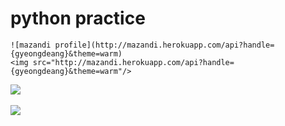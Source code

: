 # python practice
```
![mazandi profile](http://mazandi.herokuapp.com/api?handle={gyeongdeang}&theme=warm)
<img src="http://mazandi.herokuapp.com/api?handle={gyeongdeang}&theme=warm"/>
```


<img src="https://github-readme-stats.vercel.app/api/top-langs/?username=gyeongdeang&layout=compact"><br><br>
<img src="https://github-readme-stats.vercel.app/api?username=gyeongdeang&show_icons=true">
